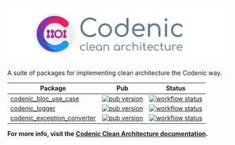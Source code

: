 <p align="center">
  <img src="https://raw.githubusercontent.com/CodenicCoders/codenic_clean_arch/main/docs/assets/codenic_clean_architecture.webp" alt="Sample detailed log messages" width=640/>
</p>

A suite of packages for implementing clean architecture the Codenic way.

| Package                                                                                                                           | Pub                                                                                                                  | Status                                                                                                                                                                                                                   |
| --------------------------------------------------------------------------------------------------------------------------------- | -------------------------------------------------------------------------------------------------------------------- | ------------------------------------------------------------------------------------------------------------------------------------------------------------------------------------------------------------------------ |
| [codenic_bloc_use_case](https://github.com/CodenicCoders/codenic_clean_arch/tree/main/packages/codenic_bloc_use_case)             | [![pub version](https://img.shields.io/pub/v/codenic_bloc_use_case)](https://pub.dev/packages/codenic_bloc_use_case) | [![workflow status](https://github.com/CodenicCoders/codenic_clean_arch/actions/workflows/codenic_bloc_use_case.yaml/badge.svg)](https://github.com/CodenicCoders/codenic_clean_arch/actions) |
| [codenic_logger](https://github.com/CodenicCoders/codenic_clean_arch/tree/main/packages/codenic_logger)                           | [![pub version](https://img.shields.io/pub/v/codenic_logger)](https://pub.dev/packages/codenic_logger)               | [![workflow status](https://github.com/CodenicCoders/codenic_clean_arch/actions/workflows/codenic_logger.yaml/badge.svg)](https://github.com/CodenicCoders/codenic_clean_arch/actions) |
| [codenic_exception_converter](https://github.com/CodenicCoders/codenic_clean_arch/tree/main/packages/codenic_exception_converter) | [![pub version](https://img.shields.io/pub/v/bloc_concurrency.svg)](https://pub.dev/packages/bloc_concurrency)       | [![workflow status](https://github.com/CodenicCoders/codenic_clean_arch/actions/workflows/codenic_exception_converter.yaml/badge.svg)](https://github.com/CodenicCoders/codenic_clean_arch/actions) |

**For more info, visit the [Codenic Clean Architecture documentation](https://app.gitbook.com/o/mikld3zbZI7rCfCZHPAJ/s/dJNBwjLNKHyatg3gvYXN/).**